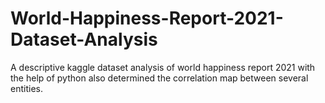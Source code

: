 # World-Happiness-Report-2021-Dataset-Analysis
A descriptive kaggle dataset analysis of world happiness report 2021 with the help of python also determined the correlation map between several entities.
